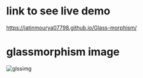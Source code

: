 # link to see live demo
https://jatinmourya07798.github.io/Glass-morphism/
# glassmorphism image
![glssimg](https://user-images.githubusercontent.com/55657605/126939538-ccec23ed-083d-4bb0-b2ca-4eaee97cc18e.png)
